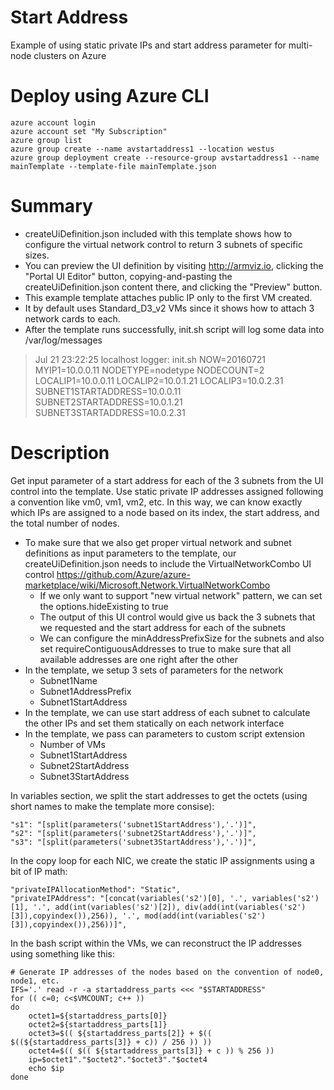 # Start Address
Example of using static private IPs and start address parameter for multi-node clusters on Azure

# Deploy using Azure CLI
```
azure account login
azure account set "My Subscription"
azure group list
azure group create --name avstartaddress1 --location westus
azure group deployment create --resource-group avstartaddress1 --name mainTemplate --template-file mainTemplate.json
```

# Summary

* createUiDefinition.json included with this template shows how to configure the virtual network control to return 3 subnets of specific sizes.
* You can preview the UI definition by visiting http://armviz.io, clicking the "Portal UI Editor" button, copying-and-pasting the createUiDefinition.json content there, and clicking the "Preview" button.
* This example template attaches public IP only to the first VM created.
* It by default uses Standard_D3_v2 VMs since it shows how to attach 3 network cards to each.
* After the template runs successfully,  init.sh script will log some data into /var/log/messages

> Jul 21 23:22:25 localhost logger: init.sh NOW=20160721 MYIP1=10.0.0.11 NODETYPE=nodetype NODECOUNT=2 LOCALIP1=10.0.0.11 LOCALIP2=10.0.1.21 LOCALIP3=10.0.2.31 SUBNET1STARTADDRESS=10.0.0.11 SUBNET2STARTADDRESS=10.0.1.21 SUBNET3STARTADDRESS=10.0.2.31
 
# Description

Get input parameter of a start address for each of the 3 subnets from the UI control into the template.
Use static private IP addresses assigned following a convention like vm0, vm1, vm2, etc. 
In this way, we can know exactly which IPs are assigned to a node based on its index, the start address, and the total number of nodes.

* To make sure that we also get proper virtual network and subnet definitions as input parameters to the template, our createUiDefinition.json needs to include the VirtualNetworkCombo UI control https://github.com/Azure/azure-marketplace/wiki/Microsoft.Network.VirtualNetworkCombo
    * If we only want to support "new virtual network" pattern, we can set the options.hideExisting to true
    * The output of this UI control would give us back the 3 subnets that we requested and the start address for each of the subnets
    * We can configure the minAddressPrefixSize for the subnets and also set requireContiguousAddresses to true to make sure that all available addresses are one right after the other
* In the template, we setup 3 sets of parameters for the network
    * Subnet1Name
    * Subnet1AddressPrefix
    * Subnet1StartAddress
* In the template, we can use start address of each subnet to calculate the other IPs and set them statically on each network interface
* In the template, we pass can parameters to custom script extension
    * Number of VMs
    * Subnet1StartAddress
    * Subnet2StartAddress
    * Subnet3StartAddress

In variables section, we split the start addresses to get the octets (using short names to make the template more consise):

```
"s1": "[split(parameters('subnet1StartAddress'),'.')]",
"s2": "[split(parameters('subnet2StartAddress'),'.')]",
"s3": "[split(parameters('subnet3StartAddress'),'.')]",
```

In the copy loop for each NIC, we create the static IP assignments using a bit of IP math:

```
"privateIPAllocationMethod": "Static",
"privateIPAddress": "[concat(variables('s2')[0], '.', variables('s2')[1], '.', add(int(variables('s2')[2]), div(add(int(variables('s2')[3]),copyindex()),256)), '.', mod(add(int(variables('s2')[3]),copyindex()),256))]",
```

In the bash script within the VMs, we can reconstruct the IP addresses using something like this:

```
# Generate IP addresses of the nodes based on the convention of node0, node1, etc.
IFS='.' read -r -a startaddress_parts <<< "$STARTADDRESS"
for (( c=0; c<$VMCOUNT; c++ ))
do
    octet1=${startaddress_parts[0]}
    octet2=${startaddress_parts[1]}
    octet3=$(( ${startaddress_parts[2]} + $(( $((${startaddress_parts[3]} + c)) / 256 )) ))
    octet4=$(( $(( ${startaddress_parts[3]} + c )) % 256 ))
    ip=$octet1"."$octet2"."$octet3"."$octet4
    echo $ip
done 
```

